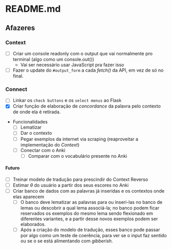
# README.md

## Afazeres

### Context
- [ ] Criar um console readonly com o output que vai normalmente pro terminal (algo como um console.out())
	- Vai ser necessário usar JavaScript pra fazer isso
- [ ] Fazer o update do `#output_form` a cada _fetch()_ da API, em vez de só no final.

### Connect
- [ ] Linkar os `check buttons` e os `select menus` ao Flask
- [X] Criar função de elaboração de _concordance_ da palavra pelo contexto de onde ela é retirada.
- Funcionalidades
	- [ ] Lematizar
	- [ ] Dar o contexto
	- [ ] Pegar exemplos da internet via scraping (reaproveitar a implementação do _Context_)
	- [ ] Conectar com o Anki
		- [ ] Comparar com o vocabulário presente no Anki

#### Futuro

- [ ] Treinar modelo de tradução para prescindir do Context Reverso
- [ ] Estimar $\theta$ do usuário a partir dos seus escores no Anki
- [ ] Criar banco de dados com as palavras já inseridas e os contextos onde elas aparecem
	- [ ] O banco deve lematizar as palavras para ou inseri-las no banco de lemas ou descobrir a qual lema associá-la; no banco podem ficar reservados os exemplos do mesmo lema sendo flexionado em diferentes variantes, e a partir desse novos exemplos podem ser elaborados.
	- [ ] Após a criação do modelo de tradução, esses banco pode passar por algo como um teste de coerência, para ver se o input faz sentido ou se o se está alimentando com _gibberish_.
